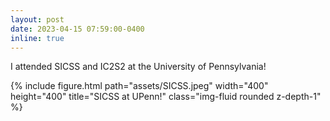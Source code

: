 ```yaml
---
layout: post
date: 2023-04-15 07:59:00-0400
inline: true
---
```

I attended SICSS and IC2S2 at the University of Pennsylvania!

<!-- ![alt text](https://github.com/elhamaghakhani/elhamaghakhani.github.io/tree/master/assets/SICSS.jpeg) -->

<div class="row">
    <div class="col-sm mt-3 mt-md-0">
        {% include figure.html path="assets/SICSS.jpeg" width="400" height="400" title="SICSS at UPenn!" class="img-fluid rounded z-depth-1" %}
    </div>
</div>
